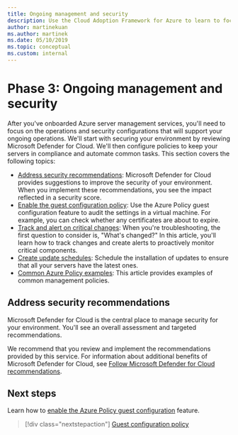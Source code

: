 ```yaml
---
title: Ongoing management and security
description: Use the Cloud Adoption Framework for Azure to learn to focus on the operations and security configurations that will support your ongoing operations.
author: martinekuan
ms.author: martinek
ms.date: 05/10/2019
ms.topic: conceptual
ms.custom: internal
---
```


# Phase 3: Ongoing management and security

After you've onboarded Azure server management services, you'll need to focus on the operations and security configurations that will support your ongoing operations. We'll start with securing your environment by reviewing Microsoft Defender for Cloud. We'll then configure policies to keep your servers in compliance and automate common tasks. This section covers the following topics:

- [Address security recommendations](#address-security-recommendations): Microsoft Defender for Cloud provides suggestions to improve the security of your environment. When you implement these recommendations, you see the impact reflected in a security score.
- [Enable the guest configuration policy](./guest-configuration-policy.md): Use the Azure Policy guest configuration feature to audit the settings in a virtual machine. For example, you can check whether any certificates are about to expire.
- [Track and alert on critical changes](./enable-tracking-alerting.md): When you're troubleshooting, the first question to consider is, "What's changed?" In this article, you'll learn how to track changes and create alerts to proactively monitor critical components.
- [Create update schedules](./update-schedules.md): Schedule the installation of updates to ensure that all your servers have the latest ones.
- [Common Azure Policy examples](./common-policies.md): This article provides examples of common management policies.

## Address security recommendations

Microsoft Defender for Cloud is the central place to manage security for your environment. You'll see an overall assessment and targeted recommendations.

We recommend that you review and implement the recommendations provided by this service. For information about additional benefits of Microsoft Defender for Cloud, see [Follow Microsoft Defender for Cloud recommendations](../../migrate/azure-best-practices/migrate-best-practices-security-management.md#best-practice-follow-microsoft-defender-for-cloud-recommendations).

## Next steps

Learn how to [enable the Azure Policy guest configuration](./guest-configuration-policy.md) feature.

> [!div class="nextstepaction"]
> [Guest configuration policy](./guest-configuration-policy.md)
